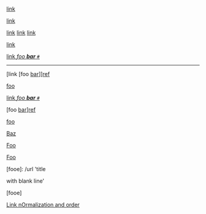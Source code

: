 [link](<foo(and(bar))>)

[link](foo%20b&auml;)

[link](/url "title")
[link](/url 'title')
[link](/url (title))

[link](/url 'title "and" title')

[link *foo **bar** `#`*](/uri)

-------------

[link [foo [bar]]][ref]

[ref]: /uri

[foo][bar]

[bar]: /url "title"

[link *foo **bar** `#`*][ref]

[foo [bar](/uri)][ref]

[ref]: /uri

[foo][BaR]

[Foo
  bar]: /url

[Baz][Foo bar]

[Foo][]

[foo]: /url "title"

[Foo]

[fooe]: /url 'title

with blank line'

[fooe]

[Link nOrmalization and order][]

[Link Normalization AND order]: https://vk.com "first alt"
[link normalization and order]: http://google.com "second alt"
